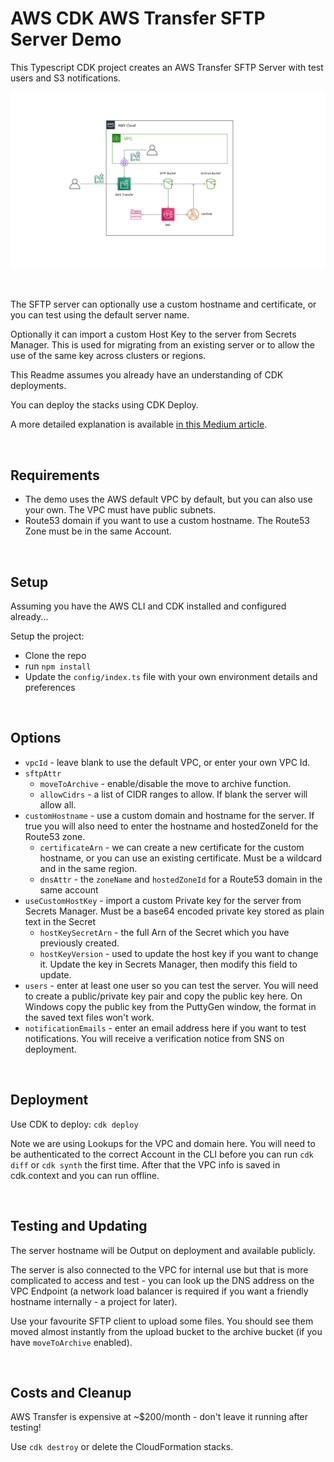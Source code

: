 # AWS CDK AWS Transfer SFTP Server Demo

This Typescript CDK project creates an AWS Transfer SFTP Server with test users and S3 notifications.

<img src="lib/assets/aws-transfer-diagram.png" width="1000">

&nbsp;

The SFTP server can optionally use a custom hostname and certificate, or you can test using the default server name.

Optionally it can import a custom Host Key to the server from Secrets Manager. This is used for migrating from an existing server or to allow the use of the same key across clusters or regions.

This Readme assumes you already have an understanding of CDK deployments.

You can deploy the stacks using CDK Deploy.

A more detailed explanation is available [in this Medium article](https://markilott.medium.com/aws-transfer-sftp-with-cdk-and-custom-ssh-host-key-10e4cb98816c?sk=8d3fab350a9d5f0d8b50fa66f4558eb1).

&nbsp;

## Requirements

- The demo uses the AWS default VPC by default, but you can also use your own. The VPC must have public subnets.
- Route53 domain if you want to use a custom hostname. The Route53 Zone must be in the same Account.

&nbsp;

## Setup

Assuming you have the AWS CLI and CDK installed and configured already...

Setup the project:
- Clone the repo
- run `npm install`
- Update the `config/index.ts` file with your own environment details and preferences

&nbsp;

## Options

- `vpcId` - leave blank to use the default VPC, or enter your own VPC Id.
- `sftpAttr`
  - `moveToArchive` - enable/disable the move to archive function.
  - `allowCidrs` - a list of CIDR ranges to allow. If blank the server will allow all.
- `customHostname` - use a custom domain and hostname for the server. If true you will also need to enter the hostname and hostedZoneId for the Route53 zone.
  - `certificateArn` - we can create a new certificate for the custom hostname, or you can use an existing certificate. Must be a wildcard and in the same region.
  - `dnsAttr` - the `zoneName` and `hostedZoneId` for a Route53 domain in the same account
- `useCustomHostKey` - import a custom Private key for the server from Secrets Manager. Must be a base64 encoded private key stored as plain text in the Secret
  - `hostKeySecretArn` - the full Arn of the Secret which you have previously created.
  - `hostKeyVersion` - used to update the host key if you want to change it. Update the key in Secrets Manager, then modify this field to update.
- `users` - enter at least one user so you can test the server. You will need to create a public/private key pair and copy the public key here. On Windows copy the public key from the PuttyGen window, the format in the saved text files won't work.
- `notificationEmails` - enter an email address here if you want to test notifications. You will receive a verification notice from SNS on deployment.

&nbsp;

## Deployment

Use CDK to deploy:
`cdk deploy`

Note we are using Lookups for the VPC and domain here. You will need to be authenticated to the correct Account in the CLI before you can run `cdk diff` or `cdk synth` the first time. After that the VPC info is saved in cdk.context and you can run offline.

&nbsp;


## Testing and Updating

The server hostname will be Output on deployment and available publicly.

The server is also connected to the VPC for internal use but that is more complicated to access and test - you can look up the DNS address on the VPC Endpoint (a network load balancer is required if you want a friendly hostname internally - a project for later).

Use your favourite SFTP client to upload some files. You should see them moved almost instantly from the upload bucket to the archive bucket (if you have `moveToArchive` enabled).

&nbsp;

## Costs and Cleanup

AWS Transfer is expensive at ~$200/month - don't leave it running after testing!

Use `cdk destroy` or delete the CloudFormation stacks.
